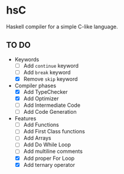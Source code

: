 # hsC

Haskell compiler for a simple C-like language.


## TO DO
* Keywords
    - [ ] Add `continue` keyword
    - [ ] Add `break` keyword
    - [X] Remove `skip` keyword
* Compiler phases
    - [X] Add TypeChecker
    - [X] Add Optimizer
    - [ ] Add Intermediate Code
    - [ ] Add Code Generation
* Features
    - [ ] Add Functions
    - [ ] Add First Class functions
    - [ ] Add Arrays
    - [ ] Add Do While Loop
    - [ ] Add multiline comments
    - [X] Add proper For Loop
    - [X] Add ternary operator